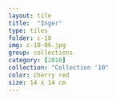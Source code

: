 ```yaml
---
layout: tile
title:  "Inger"
type: tiles
folder: c-10
img: c-10-06.jpg
group: collections
category: [2010]
collection: "Collection '10"
color: cherry red
size: 14 x 14 cm
---
```



